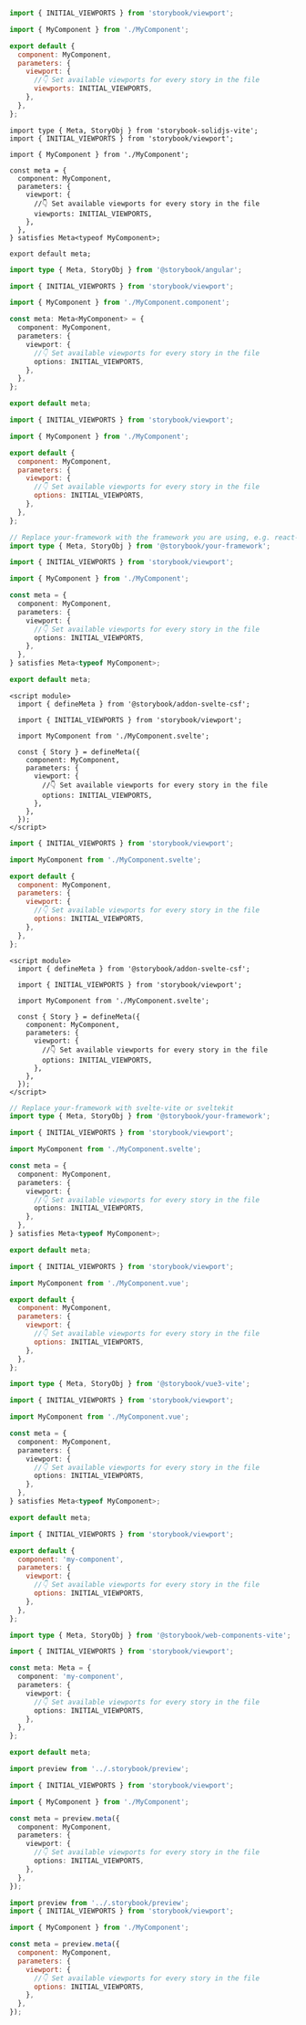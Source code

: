 ```js filename="MyComponent.stories.js|jsx" renderer="solid" language="js" tabTitle="Without globals API"
import { INITIAL_VIEWPORTS } from 'storybook/viewport';

import { MyComponent } from './MyComponent';

export default {
  component: MyComponent,
  parameters: {
    viewport: {
      //👇 Set available viewports for every story in the file
      viewports: INITIAL_VIEWPORTS,
    },
  },
};
```

```tsx filename="MyComponent.stories.ts|tsx" renderer="solid" language="ts" tabTitle="Without globals API"
import type { Meta, StoryObj } from 'storybook-solidjs-vite';
import { INITIAL_VIEWPORTS } from 'storybook/viewport';

import { MyComponent } from './MyComponent';

const meta = {
  component: MyComponent,
  parameters: {
    viewport: {
      //👇 Set available viewports for every story in the file
      viewports: INITIAL_VIEWPORTS,
    },
  },
} satisfies Meta<typeof MyComponent>;

export default meta;
```

```ts filename="MyComponent.stories.ts" renderer="angular" language="ts"
import type { Meta, StoryObj } from '@storybook/angular';

import { INITIAL_VIEWPORTS } from 'storybook/viewport';

import { MyComponent } from './MyComponent.component';

const meta: Meta<MyComponent> = {
  component: MyComponent,
  parameters: {
    viewport: {
      //👇 Set available viewports for every story in the file
      options: INITIAL_VIEWPORTS,
    },
  },
};

export default meta;
```

```js filename="MyComponent.stories.js|jsx" renderer="react" language="js" tabTitle="CSF 3"
import { INITIAL_VIEWPORTS } from 'storybook/viewport';

import { MyComponent } from './MyComponent';

export default {
  component: MyComponent,
  parameters: {
    viewport: {
      //👇 Set available viewports for every story in the file
      options: INITIAL_VIEWPORTS,
    },
  },
};
```

```ts filename="MyComponent.stories.ts|tsx" renderer="react" language="ts" tabTitle="CSF 3"
// Replace your-framework with the framework you are using, e.g. react-vite, nextjs, nextjs-vite, etc.
import type { Meta, StoryObj } from '@storybook/your-framework';

import { INITIAL_VIEWPORTS } from 'storybook/viewport';

import { MyComponent } from './MyComponent';

const meta = {
  component: MyComponent,
  parameters: {
    viewport: {
      //👇 Set available viewports for every story in the file
      options: INITIAL_VIEWPORTS,
    },
  },
} satisfies Meta<typeof MyComponent>;

export default meta;
```

```svelte filename="MyComponent.stories.svelte" renderer="svelte" language="js" tabTitle="Svelte CSF"
<script module>
  import { defineMeta } from '@storybook/addon-svelte-csf';

  import { INITIAL_VIEWPORTS } from 'storybook/viewport';

  import MyComponent from './MyComponent.svelte';

  const { Story } = defineMeta({
    component: MyComponent,
    parameters: {
      viewport: {
        //👇 Set available viewports for every story in the file
        options: INITIAL_VIEWPORTS,
      },
    },
  });
</script>
```

```js filename="MyComponent.stories.js" renderer="svelte" language="js" tabTitle="CSF"
import { INITIAL_VIEWPORTS } from 'storybook/viewport';

import MyComponent from './MyComponent.svelte';

export default {
  component: MyComponent,
  parameters: {
    viewport: {
      //👇 Set available viewports for every story in the file
      options: INITIAL_VIEWPORTS,
    },
  },
};
```

```svelte filename="MyComponent.stories.svelte" renderer="svelte" language="ts" tabTitle="Svelte CSF"
<script module>
  import { defineMeta } from '@storybook/addon-svelte-csf';

  import { INITIAL_VIEWPORTS } from 'storybook/viewport';

  import MyComponent from './MyComponent.svelte';

  const { Story } = defineMeta({
    component: MyComponent,
    parameters: {
      viewport: {
        //👇 Set available viewports for every story in the file
        options: INITIAL_VIEWPORTS,
      },
    },
  });
</script>
```

```ts filename="MyComponent.stories.ts" renderer="svelte" language="ts" tabTitle="CSF"
// Replace your-framework with svelte-vite or sveltekit
import type { Meta, StoryObj } from '@storybook/your-framework';

import { INITIAL_VIEWPORTS } from 'storybook/viewport';

import MyComponent from './MyComponent.svelte';

const meta = {
  component: MyComponent,
  parameters: {
    viewport: {
      //👇 Set available viewports for every story in the file
      options: INITIAL_VIEWPORTS,
    },
  },
} satisfies Meta<typeof MyComponent>;

export default meta;
```

```js filename="MyComponent.stories.js" renderer="vue" language="js"
import { INITIAL_VIEWPORTS } from 'storybook/viewport';

import MyComponent from './MyComponent.vue';

export default {
  component: MyComponent,
  parameters: {
    viewport: {
      //👇 Set available viewports for every story in the file
      options: INITIAL_VIEWPORTS,
    },
  },
};
```

```ts filename="MyComponent.stories.ts" renderer="vue" language="ts"
import type { Meta, StoryObj } from '@storybook/vue3-vite';

import { INITIAL_VIEWPORTS } from 'storybook/viewport';

import MyComponent from './MyComponent.vue';

const meta = {
  component: MyComponent,
  parameters: {
    viewport: {
      //👇 Set available viewports for every story in the file
      options: INITIAL_VIEWPORTS,
    },
  },
} satisfies Meta<typeof MyComponent>;

export default meta;
```

```js filename="MyComponent.stories.js" renderer="web-components" language="js"
import { INITIAL_VIEWPORTS } from 'storybook/viewport';

export default {
  component: 'my-component',
  parameters: {
    viewport: {
      //👇 Set available viewports for every story in the file
      options: INITIAL_VIEWPORTS,
    },
  },
};
```

```ts filename="MyComponent.stories.ts" renderer="web-components" language="ts"
import type { Meta, StoryObj } from '@storybook/web-components-vite';

import { INITIAL_VIEWPORTS } from 'storybook/viewport';

const meta: Meta = {
  component: 'my-component',
  parameters: {
    viewport: {
      //👇 Set available viewports for every story in the file
      options: INITIAL_VIEWPORTS,
    },
  },
};

export default meta;
```

```ts filename="MyComponent.stories.ts|tsx" renderer="react" language="ts" tabTitle="CSF Next 🧪"
import preview from '../.storybook/preview';

import { INITIAL_VIEWPORTS } from 'storybook/viewport';

import { MyComponent } from './MyComponent';

const meta = preview.meta({
  component: MyComponent,
  parameters: {
    viewport: {
      //👇 Set available viewports for every story in the file
      options: INITIAL_VIEWPORTS,
    },
  },
});
```

<!-- JS snippets still needed while providing both CSF 3 & Next -->

```js filename="MyComponent.stories.js|jsx" renderer="react" language="js" tabTitle="CSF Next 🧪"
import preview from '../.storybook/preview';
import { INITIAL_VIEWPORTS } from 'storybook/viewport';

import { MyComponent } from './MyComponent';

const meta = preview.meta({
  component: MyComponent,
  parameters: {
    viewport: {
      //👇 Set available viewports for every story in the file
      options: INITIAL_VIEWPORTS,
    },
  },
});
```
